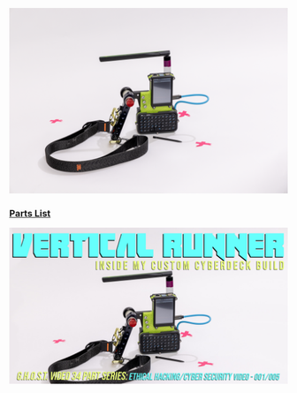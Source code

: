![Vertical Runner](https://raw.githubusercontent.com/l3ssth4nz3r0k00L/vertical-runner/main/media/VERTICAL%20RUNNER%20HERO.png)

### [Parts List](docs/PARTS.md)

[![Watch the Video](media/VERTICAL%20RUNNER_THUMBNAIL_V02.jpg)](https://youtu.be/4KMmvdXOdMg?si=A4kVkTU88de121oV)
